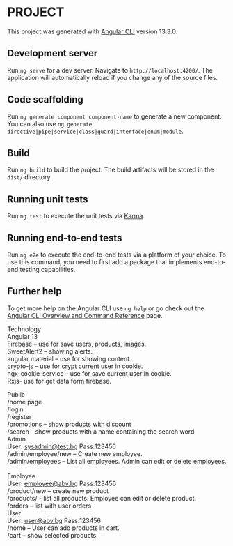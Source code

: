 # PROJECT

This project was generated with [Angular CLI](https://github.com/angular/angular-cli) version 13.3.0.

## Development server

Run `ng serve` for a dev server. Navigate to `http://localhost:4200/`. The application will automatically reload if you change any of the source files.

## Code scaffolding

Run `ng generate component component-name` to generate a new component. You can also use `ng generate directive|pipe|service|class|guard|interface|enum|module`.

## Build

Run `ng build` to build the project. The build artifacts will be stored in the `dist/` directory.

## Running unit tests

Run `ng test` to execute the unit tests via [Karma](https://karma-runner.github.io).

## Running end-to-end tests

Run `ng e2e` to execute the end-to-end tests via a platform of your choice. To use this command, you need to first add a package that implements end-to-end testing capabilities.

## Further help

To get more help on the Angular CLI use `ng help` or go check out the [Angular CLI Overview and Command Reference](https://angular.io/cli) page.



Technology <br/>
Angular 13 <br/>
Firebase – use for save users, products, images. <br/>
SweetAlert2 – showing alerts. <br/>
angular material – use for showing content. <br/>
crypto-js – use for crypt current user in cookie. <br/>
ngx-cookie-service – use for save current user in cookie. <br/>
Rxjs- use for get data form firebase.  <br/>

Public <br/>
/home page <br/>
/login <br/>
/register <br/>
/promotions – show products with discount <br/>
/search - show products with a name containing the search word <br/>
Admin  <br/>
User: sysadmin@test.bg  Pass:123456  <br/>
/admin/employee/new – Create new employee. <br/>
/admin/employees – List all employees. Admin can edit or delete employees. <br/>  
Employee <br/>
User: employee@abv.bg Pass:123456  <br/>
/product/new – create new product <br/>
/products/ - list all products. Employee can edit or delete product. <br/>
/orders – list with user orders  <br/>
User <br/>
User: user@abv.bg Pass:123456  <br/>
/home – User can add products in cart.   <br/>
/cart – show selected products. <br/>

